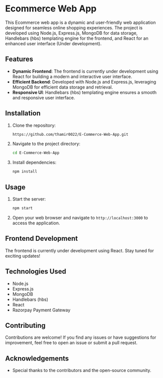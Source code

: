 # Ecommerce Web App

This Ecommerce web app is a dynamic and user-friendly web application designed for seamless online shopping experiences. 
The project is developed using Node.js, Express.js, MongoDB for data storage, Handlebars (hbs) templating engine for the frontend, and React for an enhanced user interface (Under development).

## Features

- **Dynamic Frontend**: The frontend is currently under development using React for building a modern and interactive user interface.
- **Efficient Backend**: Developed with Node.js and Express.js, leveraging MongoDB for efficient data storage and retrieval.
- **Responsive UI**: Handlebars (hbs) templating engine ensures a smooth and responsive user interface.

## Installation

1. Clone the repository:

    ```bash
    https://github.com/thamir0022/E-Commerce-Web-App.git
    ```

2. Navigate to the project directory:

    ```bash
    cd E-Commerce-Web-App
    ```

3. Install dependencies:

    ```bash
    npm install
    ```

## Usage

1. Start the server:

    ```bash
    npm start
    ```

2. Open your web browser and navigate to `http://localhost:3000` to access the application.

## Frontend Development

The frontend is currently under development using React. Stay tuned for exciting updates!

## Technologies Used

- Node.js
- Express.js
- MongoDB
- Handlebars (hbs)
- React
- Razorpay Payment Gateway

## Contributing

Contributions are welcome! If you find any issues or have suggestions for improvement, feel free to open an issue or submit a pull request.

## Acknowledgements

- Special thanks to the contributors and the open-source community.

